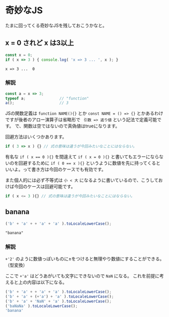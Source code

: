 # 奇妙なJS

たまに回ってくる奇妙なJSを残しておこうかなと。

## x = 0 されど x は3以上

```js
const x = 0;
if ( x => 3 ) { console.log( 'x => 3 ... ', x ); }
```

```txt
x => 3 ...  0
```

### 解説

```js
const a = x => 3;
typeof a;               // "function"
a();                    // 3
```

JSの関数定義は `function NAME(){}` とか `const NAME = () => {}` とかあるわけですが後者のアロー演算子は省略形で ` 引数 => 返り値` という記法で定義可能です。
で、関数は空ではないので真偽値はtrueになります。

回避方法はいくつかあります。

```js
if ( 3 => x ) {} // 式の意味は違うが今回みたいなことにはならない。
```

有名な `if ( x == 0 ){}` を間違えて `if ( x = 0 ){}` と書いてもエラーにならないのを回避するために `if ( 0 == x ){}` というように数値を先に持ってくるといいよ。って書き方は今回のケースでも有効です。

また個人的には必ず不等式は `小 < 大` になるように書いているので、こうしておけば今回のケースは回避可能です。

```js
if ( x <= 3 ){} // 式の意味は違うが今回みたいなことにはならない。
```

## banana

```js
('b' + 'a' + + 'a' + 'a' ).toLocaleLowerCase();
```

```txt
"banana"
```

### 解説

`+'2'` のように数値っぽいものに±をつけると無理やり数値にすることができる。（型変換）

ここで `+'a'` はどうあがいても文字にできないので `NaN` になる。
これを前提に考えると上の内容は以下になる。

```js
('b' + 'a' + + 'a' + 'a' ).toLocaleLowerCase();
('b' + 'a' + (+'a') + 'a' ).toLocaleLowerCase();
('b' + 'a' + 'NaN' + 'a' ).toLocaleLowerCase();
('baNaNa' ).toLocaleLowerCase();
'banana'
```

